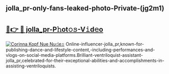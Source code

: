 ## jolla_pr-only-fans​-leaked-photo​-Private-(jg2m1)


# <h2><a href="https://mediaupload.pro?title=jolla_pr&ref=git">🔗👉 🔴 jolla_pr-P𝚑ot𝚘𝚜-V𝚒d𝚎o</a></h2>

[![Corinna Kopf Nue Nu𝚍e𝚜](https://i.imgur.com/0qMVB7G.gif)](https://mediaupload.pro?title=jolla_pr&ref=git)
Online-influencer-jolla_pr,known-for-publishing-dance-and-lifestyle-content,-including-performances-and-vlogs-on-social-media-platforms.Brilliant-ventriloquist-assistant-jolla_pr,celebrated-for-their-exceptional-abilities-and-accomplishments-in-assisting-ventriloquists.  